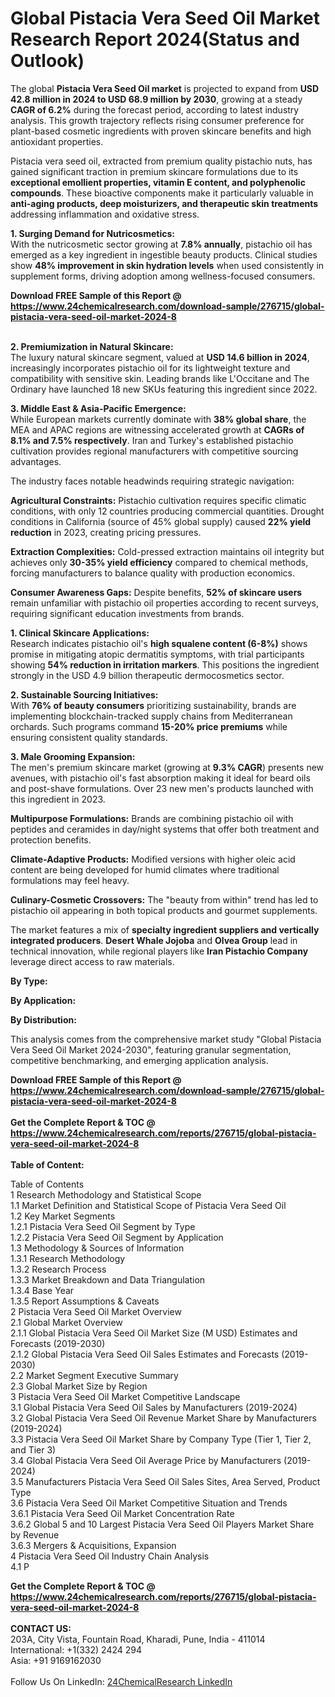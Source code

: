 <h1>Global Pistacia Vera Seed Oil Market Research Report 2024(Status and Outlook)</h1><p>The global <strong>Pistacia Vera Seed Oil market</strong> is projected to expand from <strong>USD 42.8 million in 2024 to USD 68.9 million by 2030</strong>, growing at a steady <strong>CAGR of 6.2%</strong> during the forecast period, according to latest industry analysis. This growth trajectory reflects rising consumer preference for plant-based cosmetic ingredients with proven skincare benefits and high antioxidant properties.</p><p>Pistacia vera seed oil, extracted from premium quality pistachio nuts, has gained significant traction in premium skincare formulations due to its <strong>exceptional emollient properties, vitamin E content, and polyphenolic compounds</strong>. These bioactive components make it particularly valuable in <strong>anti-aging products, deep moisturizers, and therapeutic skin treatments</strong> addressing inflammation and oxidative stress.</p><p><strong>1. Surging Demand for Nutricosmetics:</strong><br>
With the nutricosmetic sector growing at <strong>7.8% annually</strong>, pistachio oil has emerged as a key ingredient in ingestible beauty products. Clinical studies show <strong>48% improvement in skin hydration levels</strong> when used consistently in supplement forms, driving adoption among wellness-focused consumers.</p><div><b>Download FREE Sample of this Report @ 
            <a href="https://www.24chemicalresearch.com/download-sample/276715/global-pistacia-vera-seed-oil-market-2024-8">
            https://www.24chemicalresearch.com/download-sample/276715/global-pistacia-vera-seed-oil-market-2024-8</a></b></div><br><p><strong>2. Premiumization in Natural Skincare:</strong><br>
The luxury natural skincare segment, valued at <strong>USD 14.6 billion in 2024</strong>, increasingly incorporates pistachio oil for its lightweight texture and compatibility with sensitive skin. Leading brands like L'Occitane and The Ordinary have launched 18 new SKUs featuring this ingredient since 2022.</p><p><strong>3. Middle East &amp; Asia-Pacific Emergence:</strong><br>
While European markets currently dominate with <strong>38% global share</strong>, the MEA and APAC regions are witnessing accelerated growth at <strong>CAGRs of 8.1% and 7.5% respectively</strong>. Iran and Turkey's established pistachio cultivation provides regional manufacturers with competitive sourcing advantages.</p><p>The industry faces notable headwinds requiring strategic navigation:</p><p><strong>Agricultural Constraints:</strong> Pistachio cultivation requires specific climatic conditions, with only 12 countries producing commercial quantities. Drought conditions in California (source of 45% global supply) caused <strong>22% yield reduction</strong> in 2023, creating pricing pressures.</p><p><strong>Extraction Complexities:</strong> Cold-pressed extraction maintains oil integrity but achieves only <strong>30-35% yield efficiency</strong> compared to chemical methods, forcing manufacturers to balance quality with production economics.</p><p><strong>Consumer Awareness Gaps:</strong> Despite benefits, <strong>52% of skincare users</strong> remain unfamiliar with pistachio oil properties according to recent surveys, requiring significant education investments from brands.</p><p><strong>1. Clinical Skincare Applications:</strong><br>
Research indicates pistachio oil's <strong>high squalene content (6-8%)</strong> shows promise in mitigating atopic dermatitis symptoms, with trial participants showing <strong>54% reduction in irritation markers</strong>. This positions the ingredient strongly in the USD 4.9 billion therapeutic dermocosmetics sector.</p><p><strong>2. Sustainable Sourcing Initiatives:</strong><br>
With <strong>76% of beauty consumers</strong> prioritizing sustainability, brands are implementing blockchain-tracked supply chains from Mediterranean orchards. Such programs command <strong>15-20% price premiums</strong> while ensuring consistent quality standards.</p><p><strong>3. Male Grooming Expansion:</strong><br>
The men's premium skincare market (growing at <strong>9.3% CAGR</strong>) presents new avenues, with pistachio oil's fast absorption making it ideal for beard oils and post-shave formulations. Over 23 new men's products launched with this ingredient in 2023.</p><p><strong>Multipurpose Formulations:</strong> Brands are combining pistachio oil with peptides and ceramides in day/night systems that offer both treatment and protection benefits.</p><p><strong>Climate-Adaptive Products:</strong> Modified versions with higher oleic acid content are being developed for humid climates where traditional formulations may feel heavy.</p><p><strong>Culinary-Cosmetic Crossovers:</strong> The "beauty from within" trend has led to pistachio oil appearing in both topical products and gourmet supplements.</p><p>The market features a mix of <strong>specialty ingredient suppliers and vertically integrated producers</strong>. <strong>Desert Whale Jojoba</strong> and <strong>Olvea Group</strong> lead in technical innovation, while regional players like <strong>Iran Pistachio Company</strong> leverage direct access to raw materials.</p><p><strong>By Type:</strong></p><p><strong>By Application:</strong></p><p><strong>By Distribution:</strong></p><p>This analysis comes from the comprehensive market study "Global Pistacia Vera Seed Oil Market 2024-2030", featuring granular segmentation, competitive benchmarking, and emerging application analysis.</p><div><b>Download FREE Sample of this Report @ 
            <a href="https://www.24chemicalresearch.com/download-sample/276715/global-pistacia-vera-seed-oil-market-2024-8">
            https://www.24chemicalresearch.com/download-sample/276715/global-pistacia-vera-seed-oil-market-2024-8</a></b></div><br><div><b>Get the Complete Report & TOC @ 
            <a href="https://www.24chemicalresearch.com/reports/276715/global-pistacia-vera-seed-oil-market-2024-8">
            https://www.24chemicalresearch.com/reports/276715/global-pistacia-vera-seed-oil-market-2024-8</a></b></div><br>
            <b>Table of Content:</b><p>Table of Contents<br />
1 Research Methodology and Statistical Scope<br />
1.1 Market Definition and Statistical Scope of Pistacia Vera Seed Oil<br />
1.2 Key Market Segments<br />
1.2.1 Pistacia Vera Seed Oil Segment by Type<br />
1.2.2 Pistacia Vera Seed Oil Segment by Application<br />
1.3 Methodology & Sources of Information<br />
1.3.1 Research Methodology<br />
1.3.2 Research Process<br />
1.3.3 Market Breakdown and Data Triangulation<br />
1.3.4 Base Year<br />
1.3.5 Report Assumptions & Caveats<br />
2 Pistacia Vera Seed Oil Market Overview<br />
2.1 Global Market Overview<br />
2.1.1 Global Pistacia Vera Seed Oil Market Size (M USD) Estimates and Forecasts (2019-2030)<br />
2.1.2 Global Pistacia Vera Seed Oil Sales Estimates and Forecasts (2019-2030)<br />
2.2 Market Segment Executive Summary<br />
2.3 Global Market Size by Region<br />
3 Pistacia Vera Seed Oil Market Competitive Landscape<br />
3.1 Global Pistacia Vera Seed Oil Sales by Manufacturers (2019-2024)<br />
3.2 Global Pistacia Vera Seed Oil Revenue Market Share by Manufacturers (2019-2024)<br />
3.3 Pistacia Vera Seed Oil Market Share by Company Type (Tier 1, Tier 2, and Tier 3)<br />
3.4 Global Pistacia Vera Seed Oil Average Price by Manufacturers (2019-2024)<br />
3.5 Manufacturers Pistacia Vera Seed Oil Sales Sites, Area Served, Product Type<br />
3.6 Pistacia Vera Seed Oil Market Competitive Situation and Trends<br />
3.6.1 Pistacia Vera Seed Oil Market Concentration Rate<br />
3.6.2 Global 5 and 10 Largest Pistacia Vera Seed Oil Players Market Share by Revenue<br />
3.6.3 Mergers & Acquisitions, Expansion<br />
4 Pistacia Vera Seed Oil Industry Chain Analysis<br />
4.1 P</p><div><b>Get the Complete Report & TOC @ 
            <a href="https://www.24chemicalresearch.com/reports/276715/global-pistacia-vera-seed-oil-market-2024-8">
            https://www.24chemicalresearch.com/reports/276715/global-pistacia-vera-seed-oil-market-2024-8</a></b></div><br><b>CONTACT US:</b><br>
            203A, City Vista, Fountain Road, Kharadi, Pune, India - 411014<br>
            International: +1(332) 2424 294<br>
            Asia: +91 9169162030 <br><br>
            Follow Us On LinkedIn: <a href="https://www.linkedin.com/company/24chemicalresearch/">24ChemicalResearch LinkedIn</a>